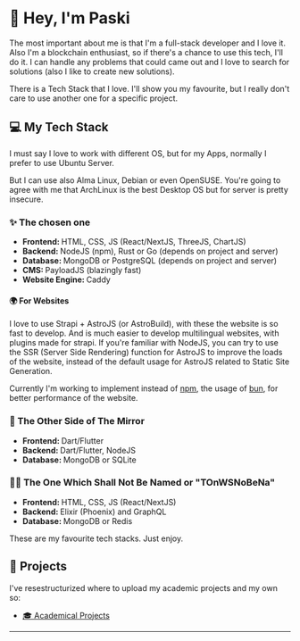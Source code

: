 
# <b>👋 Hey, I'm Paski</b>
The most important about me is that I'm a full-stack developer and I love it. Also I'm a blockchain enthusiast, so if there's a chance to use this tech, I'll do it. I can handle any problems that could came out and I love to search for solutions (also I like to create new solutions).

There is a Tech Stack that I love. I'll show you my favourite, but I really don't care to use another one for a specific project.

## <b>💻 My Tech Stack</b>
I must say I love to work with different OS, but for my Apps, normally I prefer to use Ubuntu Server.

But I can use also Alma Linux, Debian or even OpenSUSE. You're going to agree with me that ArchLinux is the best Desktop OS but for server is pretty insecure.

### <b>✨ The chosen one</b>
- <b>Frontend: </b>HTML, CSS, JS (React/NextJS, ThreeJS, ChartJS)
- <b>Backend: </b>NodeJS (npm), Rust or Go (depends on project and server)
- <b>Database: </b>MongoDB or PostgreSQL (depends on project and server)
- <b>CMS: </b> PayloadJS (blazingly fast)
- <b>Website Engine: </b> Caddy

#### <b>🌍 For Websites</b>
I love to use Strapi + AstroJS (or AstroBuild), with these the website is so fast to develop. And is much easier to develop multilingual websites, with plugins made for strapi. If you're familiar with NodeJS, you can try to use the SSR (Server Side Rendering) function for AstroJS to improve the loads of the website, instead of the default usage for AstroJS related to Static Site Generation.

Currently I'm working to implement instead of [npm](https://www.npmjs.com/), the usage of [bun](https://bun.sh/), for better performance of the website.

### <b>🎁 The Other Side of The Mirror</b>
- <b>Frontend: </b>Dart/Flutter
- <b>Backend: </b>Dart/Flutter, NodeJS
- <b>Database: </b>MongoDB or SQLite

### <b>🕵️‍♂️ The One Which Shall Not Be Named or "TOnWSNoBeNa"</b>
- <b>Frontend: </b>HTML, CSS, JS (React/NextJS)
- <b>Backend: </b>Elixir (Phoenix) and GraphQL
- <b>Database: </b>MongoDB or Redis

These are my favourite tech stacks. Just enjoy.

## <b>📁 Projects</b>
I've resestructurized where to upload my academic projects and my own so:
- [🎓 Academical Projects](https://github.com/PaskiOnSalesians)

---
